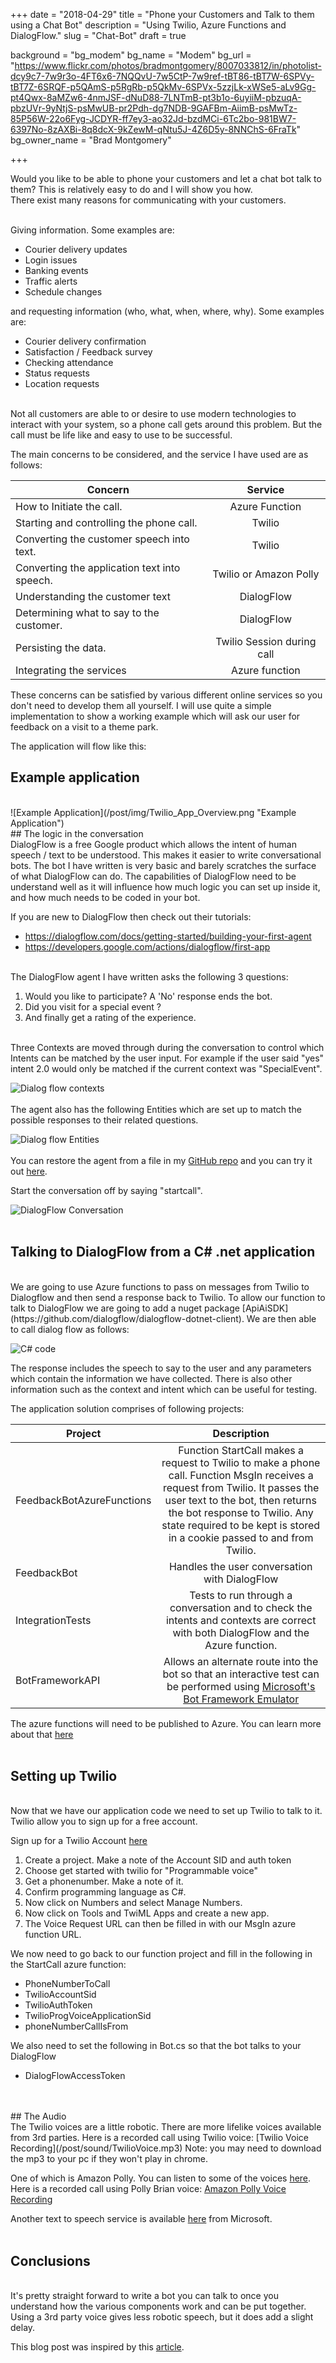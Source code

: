 +++
date = "2018-04-29"
title = "Phone your Customers and Talk to them using a Chat Bot"
description = "Using Twilio, Azure Functions and DialogFlow."
slug = "Chat-Bot"
draft = true

background = "bg_modem"
bg_name = "Modem"
bg_url = "https://www.flickr.com/photos/bradmontgomery/8007033812/in/photolist-dcy9c7-7w9r3o-4FT6x6-7NQQvU-7w5CtP-7w9ref-tBT86-tBT7W-6SPVy-tBT7Z-6SRQF-p5QAmS-p5RgRb-p5QkMv-6SPVx-5zzjLk-xWSe5-aLv9Gg-pt4Qwx-8aMZw6-4nmJSF-dNuD88-7LNTmB-pt3b1o-6uyiiM-pbzuqA-pbzUVr-9yNtjS-psMwUB-pr2Pdh-dg7NDB-9GAFBm-AiimB-psMwTz-85P56W-22o6Fyg-JCDYR-ff7ey3-ao32Jd-bzdMCi-6Tc2bo-981BW7-6397No-8zAXBi-8q8dcX-9kZewM-qNtu5J-4Z6D5y-8NNChS-6FraTk"
bg_owner_name = "Brad Montgomery"

+++

Would you like to be able to phone your customers and let a chat bot talk to them? This is relatively easy to do and I will show you how.   
There exist many reasons for communicating with your customers. 

</br>
Giving information. Some examples are: 

* Courier delivery updates 
* Login issues 
* Banking events 
* Traffic alerts 
* Schedule changes 

and requesting information (who, what, when, where, why).  Some examples are:
 
* Courier delivery confirmation 
* Satisfaction / Feedback survey 
* Checking attendance 
* Status requests 
* Location requests 

</br>
Not all customers are able to or desire to use modern technologies to interact with your system, so a phone call gets around this problem. But the call must be life like and easy to use to be successful. 

The main concerns to be considered, and the service I have used are as follows: 

| Concern  | Service |
|----------|:--------:|
| How to Initiate the call. | Azure Function|
| Starting and controlling the phone call. | Twilio|
| Converting the customer speech into text. | Twilio|
| Converting the application text into speech.| Twilio or Amazon Polly| 
| Understanding the customer text | DialogFlow |
| Determining what to say to the customer. | DialogFlow |
| Persisting the data. | Twilio Session during call|
| Integrating the services | Azure function |

These concerns can be satisfied by various different online services so you don't need to develop them all yourself. I will use quite a simple implementation to show a working example which will ask our user for feedback on a visit to a theme park. 

The application will flow like this: 
</br>
## Example application 
</br>
![Example Application](/post/img/Twilio_App_Overview.png "Example Application")


</br>
## The logic in the conversation
</br>
DialogFlow is a free Google product which allows the intent of human speech / text to be understood. This makes it easier to write conversational bots. The bot I have written is very basic and barely scratches the surface of what DialogFlow can do. The capabilities of DialogFlow need to be understand well as it will influence how much logic you can set up inside it, and how much needs to be coded in your bot. 

If you are new to DialogFlow then check out their tutorials: 

* https://dialogflow.com/docs/getting-started/building-your-first-agent 
* https://developers.google.com/actions/dialogflow/first-app 

</br>
The DialogFlow agent I have written asks the following 3 questions: 

1. Would you like to participate? A 'No' response ends the bot. 
1. Did you visit for a special event ? 
1. And finally get a rating of the experience. 

</br>
Three Contexts are moved through during the conversation to control which Intents can be matched by the user input. 
For example if the user said "yes" intent 2.0 would only be matched if the current context was "SpecialEvent". 

![Dialog flow contexts](/post/img/Twilio_DialogFlow_Overview.png "Dialog flow contexts")
</br>
</br>
The agent also has the following Entities which are set up to match the possible responses to their related questions. 

 ![Dialog flow Entities](/post/img/DialogFlow_Entities.png "Dialog flow Entities")
</br>
</br>
You can restore the agent from a file in my [GitHub repo](https://github.com/julianperrott/FeedbackBot) and you can try it out [here](https://bot.dialogflow.com/ddd79d30-0b82-4e7f-bc6d-2d74e01beb95).

Start the conversation off by saying "startcall". 

 
![DialogFlow Conversation](/post/img/FeedbackBot_StartBot_3.png "DialogFlow Conversation")
</br>
</br>
## Talking to DialogFlow from a C# .net application 
</br>
We are going to use Azure functions to pass on messages from Twilio to Dialogflow and then send a response back to Twilio. To allow our function to talk to DialogFlow we are going to add a nuget package [ApiAiSDK](https://github.com/dialogflow/dialogflow-dotnet-client). We are then able to call dialog flow as follows: 

 ![C# code](/post/img/FeedbackBot_StartBot_2.png "C# code")

The response includes the speech to say to the user and any parameters which contain the information we have collected. There is also other information such as the context and intent which can be useful for testing. 

The application solution comprises of following projects: 

|Project|Description|
|-------|:---------:|
| FeedbackBotAzureFunctions  | Function StartCall makes a request to Twilio to make a phone call. Function MsgIn receives a request from Twilio. It passes the user text to the bot, then returns the bot response to Twilio. Any state required to be kept is stored in a cookie passed to and from Twilio. | 
| FeedbackBot | Handles the user conversation with DialogFlow |
| IntegrationTests | Tests to run through a conversation and to check the intents and contexts are correct with both DialogFlow and the Azure function. |
| BotFrameworkAPI | Allows an alternate route into the bot so that an interactive test can be performed using [Microsoft's Bot Framework Emulator](https://github.com/Microsoft/BotFramework-Emulator) |

The azure functions will need to be published to Azure. You can learn more about that [here](https://tutorials.visualstudio.com/first-azure-function/publish)
</br>
</br>
## Setting up Twilio 
</br>
Now that we have our application code we need to set up Twilio to talk to it. Twilio allow you to sign up for a free account. 

Sign up for a Twilio Account [here](https://www.twilio.com/try-twilio)

1. Create a project. Make a note of the Account SID and auth token 
1. Choose get started with twilio for "Programmable voice" 
1. Get a phonenumber. Make a note of it. 
1. Confirm programming language as C#. 
1. Now click on Numbers and select Manage Numbers. 
1. Now click on Tools and TwiML Apps and create a new app. 
1. The Voice Request URL can then be filled in with our MsgIn azure function URL. 

We now need to go back to our function project and fill in the following in the StartCall azure function: 

* PhoneNumberToCall 
* TwilioAccountSid 
* TwilioAuthToken 
* TwilioProgVoiceApplicationSid 
* phoneNumberCallIsFrom 

We also need to set the following in Bot.cs so that the bot talks to your DialogFlow  
* DialogFlowAccessToken 
</br>
</br>
## The Audio 
</br>
The Twilio voices are a little robotic. There are more lifelike voices available from 3rd parties. Here is a recorded call using Twilio voice:  [Twilio Voice Recording](/post/sound/TwilioVoice.mp3)
Note: you may need to download the mp3 to your pc if they won't play in chrome.

One of which is Amazon Polly. You can listen to some of the voices [here](https://aws.amazon.com/polly). Here is a recorded call using Polly Brian voice:  [Amazon Polly Voice Recording](/post/sound/PollyBrianVoice.mp3)
 

Another text to speech service is available [here](https://docs.microsoft.com/en-us/azure/cognitive-services/speech/api-reference-rest/bingvoiceoutput) from Microsoft.
</br>
</br>
## Conclusions 
</br>
It's pretty straight forward to write a bot you can talk to once you understand how the various components work and can be put together. Using a 3rd party voice gives less robotic speech, but it does add a slight delay. 

 

This blog post was inspired by this [article](https://www.linkedin.com/pulse/next-generation-ivr-using-twilio-speech-recognition-chatbots-badri/).

 

 

 

 



